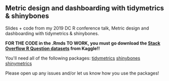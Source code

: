 ## Metric design and dashboarding with tidymetrics & shinybones

Slides + code from my 2019 DC R conference talk, Metric design and dashboarding with tidymetrics & shinybones.

**FOR THE CODE in the .Rmds TO WORK, you must go download the [Stack Overflow R Question datasets](https://www.kaggle.com/stackoverflow/rquestions) from Kaggle!!**

You'll need all of the following packages:
[tidymetrics](https://github.com/ramnathv/tidymetrics)
[shinybones](https://github.com/ramnathv/shinybones)
[shinymetrics](https://github.com/ramnathv/shinymetrics)

Please open up any issues and/or let us know how you use the packages!
